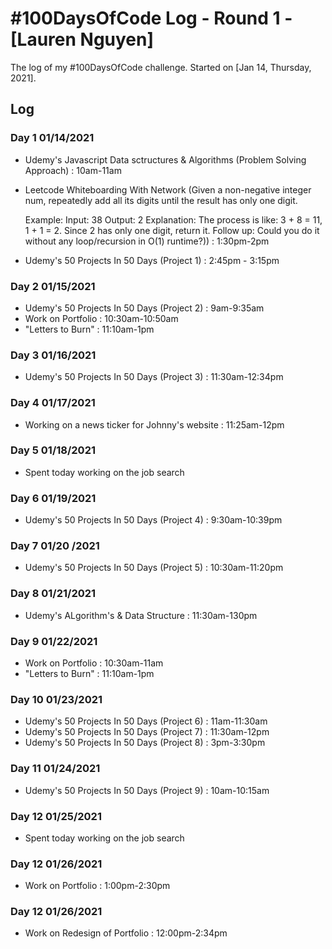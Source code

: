 # #100DaysOfCode Log - Round 1 - [Lauren Nguyen]

The log of my #100DaysOfCode challenge. Started on [Jan 14, Thursday, 2021].

## Log

### Day 1 01/14/2021

- Udemy's Javascript Data sctructures & Algorithms (Problem Solving Approach) : 10am-11am

- Leetcode Whiteboarding With Network
  (Given a non-negative integer num, repeatedly add all its digits until the result has only one digit.

  Example:
  Input: 38
  Output: 2
  Explanation: The process is like: 3 + 8 = 11, 1 + 1 = 2.
  Since 2 has only one digit, return it.
  Follow up:
  Could you do it without any loop/recursion in O(1) runtime?)) : 1:30pm-2pm

- Udemy's 50 Projects In 50 Days (Project 1) : 2:45pm - 3:15pm

### Day 2 01/15/2021

- Udemy's 50 Projects In 50 Days (Project 2) : 9am-9:35am
- Work on Portfolio : 10:30am-10:50am
- "Letters to Burn" : 11:10am-1pm

### Day 3 01/16/2021

- Udemy's 50 Projects In 50 Days (Project 3) : 11:30am-12:34pm

### Day 4 01/17/2021

- Working on a news ticker for Johnny's website : 11:25am-12pm

### Day 5 01/18/2021

- Spent today working on the job search

### Day 6 01/19/2021

- Udemy's 50 Projects In 50 Days (Project 4) : 9:30am-10:39pm

### Day 7 01/20 /2021

- Udemy's 50 Projects In 50 Days (Project 5) : 10:30am-11:20pm

### Day 8 01/21/2021

- Udemy's ALgorithm's & Data Structure : 11:30am-130pm

### Day 9 01/22/2021

- Work on Portfolio : 10:30am-11am
- "Letters to Burn" : 11:10am-1pm

### Day 10 01/23/2021

- Udemy's 50 Projects In 50 Days (Project 6) : 11am-11:30am
- Udemy's 50 Projects In 50 Days (Project 7) : 11:30am-12pm
- Udemy's 50 Projects In 50 Days (Project 8) : 3pm-3:30pm

### Day 11 01/24/2021

- Udemy's 50 Projects In 50 Days (Project 9) : 10am-10:15am

### Day 12 01/25/2021

- Spent today working on the job search

### Day 12 01/26/2021

- Work on Portfolio : 1:00pm-2:30pm

### Day 12 01/26/2021

- Work on Redesign of Portfolio : 12:00pm-2:34pm
